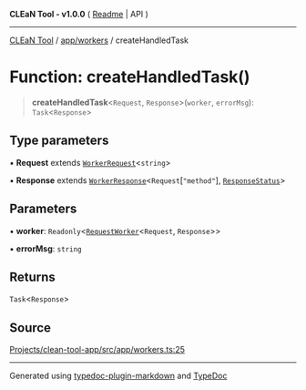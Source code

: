 **CLEaN Tool - v1.0.0** ( [Readme](../../../README.md) \| API )

***

[CLEaN Tool](../../../modules.md) / [app/workers](../README.md) / createHandledTask

# Function: createHandledTask()

> **createHandledTask**\<`Request`, `Response`\>(`worker`, `errorMsg`): `Task`\<`Response`\>

## Type parameters

▪ **Request** extends [`WorkerRequest`](../../../types/workers/type-aliases/WorkerRequest.md)\<`string`\>

▪ **Response** extends [`WorkerResponse`](../../../types/workers/type-aliases/WorkerResponse.md)\<`Request`\[`"method"`\], [`ResponseStatus`](../../../types/workers/type-aliases/ResponseStatus.md)\>

## Parameters

▪ **worker**: `Readonly`\<[`RequestWorker`](../../../types/workers/interfaces/RequestWorker.md)\<`Request`, `Response`\>\>

▪ **errorMsg**: `string`

## Returns

`Task`\<`Response`\>

## Source

[Projects/clean-tool-app/src/app/workers.ts:25](https://github.com/yuckyh/clean-tool-app/)

***

Generated using [typedoc-plugin-markdown](https://www.npmjs.com/package/typedoc-plugin-markdown) and [TypeDoc](https://typedoc.org/)
